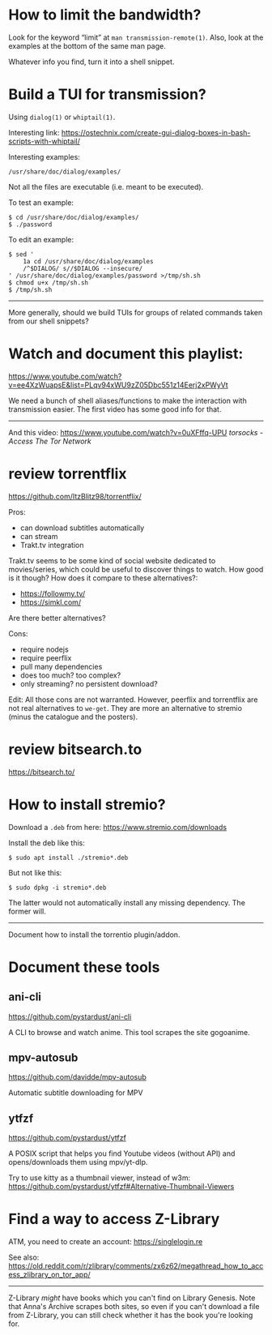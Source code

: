 # How to limit the bandwidth?

Look for the keyword “limit” at `man transmission-remote(1)`.
Also, look at the examples at the bottom of the same man page.

Whatever info you find, turn it into a shell snippet.

# Build a TUI for transmission?

Using `dialog(1)` or `whiptail(1)`.

Interesting link:
<https://ostechnix.com/create-gui-dialog-boxes-in-bash-scripts-with-whiptail/>

Interesting examples:

    /usr/share/doc/dialog/examples/

Not all the files are executable (i.e. meant to be executed).

To test an example:

    $ cd /usr/share/doc/dialog/examples/
    $ ./password

To edit an example:

    $ sed '
        1a cd /usr/share/doc/dialog/examples
        /^$DIALOG/ s//$DIALOG --insecure/
    ' /usr/share/doc/dialog/examples/password >/tmp/sh.sh
    $ chmod u+x /tmp/sh.sh
    $ /tmp/sh.sh

---

More generally, should  we build TUIs for groups of  related commands taken from
our shell snippets?

#
# Watch and document this playlist:

<https://www.youtube.com/watch?v=ee4XzWuapsE&list=PLqv94xWU9zZ05Dbc551z14Eerj2xPWyVt>

We  need  a bunch  of  shell  aliases/functions  to  make the  interaction  with
transmission easier.  The first video has some good info for that.

---

And this video:
<https://www.youtube.com/watch?v=0uXFffq-UPU>
*torsocks - Access The Tor Network*

#
# review torrentflix

<https://github.com/ItzBlitz98/torrentflix/>

Pros:

   - can download subtitles automatically
   - can stream
   - Trakt.tv integration

Trakt.tv seems  to be some  kind of  social website dedicated  to movies/series,
which could be useful to discover things to watch.
How good is it though?
How does it compare to these alternatives?:

   - <https://followmy.tv/>
   - <https://simkl.com/>

Are there better alternatives?

Cons:

   - require nodejs
   - require peerflix
   - pull many dependencies
   - does too much?  too complex?
   - only streaming?  no persistent download?

Edit: All those cons are not warranted.
However, peerflix and torrentflix are not real alternatives to `we-get`.
They are more an alternative to stremio (minus the catalogue and the posters).

# review bitsearch.to

<https://bitsearch.to/>

# How to install stremio?

Download a `.deb` from here:
<https://www.stremio.com/downloads>

Install the deb like this:

    $ sudo apt install ./stremio*.deb

But not like this:

    $ sudo dpkg -i stremio*.deb

The latter would not automatically install any missing dependency.
The former will.

---

Document how to install the torrentio plugin/addon.

##
# Document these tools
## ani-cli

<https://github.com/pystardust/ani-cli>

A CLI to browse and watch anime.  This tool scrapes the site gogoanime.

## mpv-autosub

<https://github.com/davidde/mpv-autosub>

Automatic subtitle downloading for MPV

## ytfzf

<https://github.com/pystardust/ytfzf>

A  POSIX  script   that  helps  you  find  Youtube  videos   (without  API)  and
opens/downloads them using mpv/yt-dlp.

Try to use kitty as a thumbnail viewer, instead of w3m:
<https://github.com/pystardust/ytfzf#Alternative-Thumbnail-Viewers>

#
# Find a way to access Z-Library

ATM, you need to create an account: <https://singlelogin.re>

See also: <https://old.reddit.com/r/zlibrary/comments/zx6z62/megathread_how_to_access_zlibrary_on_tor_app/>

---

Z-Library *might* have books which you can't find on Library Genesis.
Note that  Anna's Archive scrapes  both sites, so even  if you can't  download a
file from Z-Library, you can still check  whether it has the book you're looking
for.
